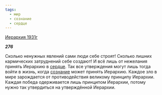 ```yaml
---
tags:
  - мир
  - сознание
  - сердце
---
```

[Иерархия 1931г](https://127.0.0.1:4002/agni/1931)

___276___

Сколько ненужных явлений сами люди себе строят! Сколько лишних кармических затруднений себе создают! И всё лишь от нежелания принять Иерархию в [сердце](../../../tags/#сердце). Так все утверждения могут лишь тогда войти в жизнь, когда [сознание](../../../tags/#сознание) может принять Иерархию. Каждое зло в мире зарождается от противодействия великому принципу Иерархии. Каждая победа одерживается лишь принципом Иерархии, потому нужно так утвердиться на утверждённой Иерархии.   


